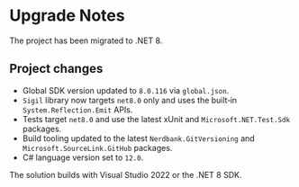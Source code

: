 # Upgrade Notes

The project has been migrated to .NET 8.

## Project changes
- Global SDK version updated to `8.0.116` via `global.json`.
- `Sigil` library now targets `net8.0` only and uses the built‑in `System.Reflection.Emit` APIs.
- Tests target `net8.0` and use the latest xUnit and `Microsoft.NET.Test.Sdk` packages.
- Build tooling updated to the latest `Nerdbank.GitVersioning` and `Microsoft.SourceLink.GitHub` packages.
- C# language version set to `12.0`.

The solution builds with Visual Studio 2022 or the .NET 8 SDK.
